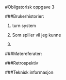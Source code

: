 #Obligatorisk oppgave 3

###Brukerhistorier:
1) turn system

2) Som spiller vil jeg kunne

3) 
###Møtereferater:

###Retrospektiv

###Teknisk informasjon